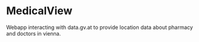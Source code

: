 # MedicalView
Webapp interacting with data.gv.at to provide location data about pharmacy and doctors in vienna.
